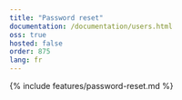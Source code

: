 ```yaml
---
title: "Password reset"
documentation: /documentation/users.html
oss: true
hosted: false
order: 875
lang: fr
---
```


{% include features/password-reset.md %}
